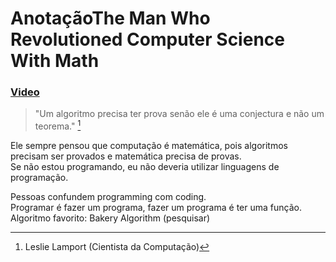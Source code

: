 
# AnotaçãoThe Man Who Revolutioned Computer Science With Math  
### [Video](https://youtu.be/rkZzg7Vowao)

 >"Um algoritmo precisa ter prova senão ele é uma conjectura e não um teorema."  [^1]

[^1]: Leslie Lamport (Cientista da Computação)


Ele sempre pensou que computação é matemática, pois algoritmos precisam ser provados e matemática precisa de provas.  
Se não estou programando, eu não deveria utilizar linguagens de programação.

Pessoas confundem programming com coding.  
Programar é fazer um programa, fazer um programa é ter uma função.  
Algoritmo favorito: Bakery Algorithm (pesquisar)
